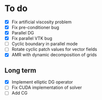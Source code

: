 # To do

- [x] Fix artificial viscosity problem
- [x] Fix pre-conditioner bug
- [x] Parallel DG 
- [x] Fix parallel VTK bug
- [ ] Cyclic boundary in parallel mode
- [ ] Rotate cyclic patch values for vector fields
- [X] AMR with dynamic decomposition of grids

## Long term

- [x] Implement elliptic DG operator
- [ ] Fix CUDA implementation of solver
- [ ] Add CG
